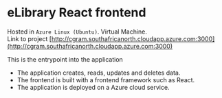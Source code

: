 # eLibrary React frontend

Hosted in `Azure Linux (Ubuntu)`. Virtual Machine.  
Link to project [http://cgram.southafricanorth.cloudapp.azure.com:3000](http://cgram.southafricanorth.cloudapp.azure.com:3000)

This is the entrypoint into the application



* The application  creates,  reads,  updates  and  deletes data. 
* The frontend is built  with  a  frontend  framework  such as  React. 
* The application  is  deployed  on  a  Azure cloud service.

